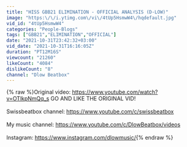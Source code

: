 ```yaml
---
title: "HISS GBB21 ELIMINATION - OFFICIAL ANALYSIS (D-LOW)"
image: "https:\/\/i.ytimg.com\/vi\/4tUp5HsmwW4\/hqdefault.jpg"
vid_id: "4tUp5HsmwW4"
categories: "People-Blogs"
tags: ["GBB21","ELIMINATION","OFFICIAL"]
date: "2021-10-31T23:42:32+03:00"
vid_date: "2021-10-31T16:16:05Z"
duration: "PT12M16S"
viewcount: "21260"
likeCount: "4084"
dislikeCount: "8"
channel: "Dlow Beatbox"
---
```

{% raw %}Original video: <a rel="nofollow" target="blank" href="https://www.youtube.com/watch?v=OTlkpNmQq_s">https://www.youtube.com/watch?v=OTlkpNmQq_s</a> GO AND LIKE THE ORIGINAL VID!<br /><br />Swissbeatbox channel: <a rel="nofollow" target="blank" href="https://www.youtube.com/c/swissbeatbox">https://www.youtube.com/c/swissbeatbox</a><br /><br />My music channel: <a rel="nofollow" target="blank" href="https://www.youtube.com/c/DlowBeatbox/videos">https://www.youtube.com/c/DlowBeatbox/videos</a><br /><br />Instagram: <a rel="nofollow" target="blank" href="https://www.instagram.com/dlowmusic/">https://www.instagram.com/dlowmusic/</a>{% endraw %}
